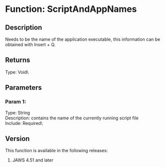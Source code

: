 # Function: ScriptAndAppNames

## Description

Needs to be the name of the application executable, this information can
be obtained with Insert + Q.

## Returns

Type: Void\

## Parameters

### Param 1:

Type: String\
Description: contains the name of the currently running script file\
Include: Required\

## Version

This function is available in the following releases:

1.  JAWS 4.51 and later
